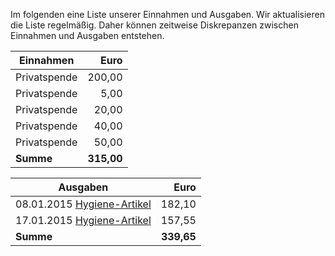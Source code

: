 Im folgenden eine Liste unserer Einnahmen und Ausgaben. Wir aktualisieren die Liste regelmäßig. Daher können zeitweise Diskrepanzen zwischen Einnahmen und Ausgaben entstehen. 

| Einnahmen                                     | Euro       |
| --------------------------------------------- | ----------:|
| Privatspende                                  |   200,00   |
| Privatspende                                  |     5,00   |
| Privatspende                                  |    20,00   |
| Privatspende                                  |    40,00   |
| Privatspende                                  |    50,00   |
| **Summe**                                     | **315,00** |

| Ausgaben                                      | Euro       |
| --------------------------------------------- | ----------:|
| 08.01.2015 [Hygiene-Artikel](bon1.png)        |   182,10   |
| 17.01.2015 [Hygiene-Artikel](bon2.png)        |   157,55   |
| **Summe**                                     | **339,65** |


